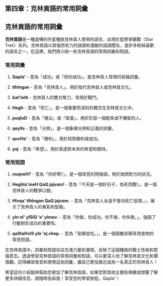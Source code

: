 ## 第四章：克林貢語的常用詞彙

## 克林貢語的常用詞彙

**克林貢語**是一種虛構的外星種族克林貢人使用的語言，出現於星際爭霸戰（Star Trek）系列。克林貢語以其強而有力的語調和激動的語調聞名，是許多粉絲喜歡的語言之一。在這裡，我們將介紹一些克林貢語的常用詞彙和短語。

### 常用詞彙

1. **Qapla'** - 意為「成功」或「祝你成功」，是克林貢人常用的祝福詞彙。

2. **tlhIngan** - 意為「克林貢人」，用於指代克林貢人或克林貢文化。

3. **bat'leth** - 克林貢人的雙刃彎刀，常用於戰鬥。

4. **Hegh** - 意為「死亡」，是一個重要而深刻的概念在克林貢文化中。

5. **puqloD** - 意為「傻瓜」或「笨蛋」，用於形容一個輕率或不機智的人。

6. **qeylIs** - 意為「光明」，是一個象徵光明和正義的詞彙。

7. **quvHa'** - 意為「勝利」，用於祝賀勝利或成功。

8. **yaj** - 意為「希望」，用於表達對未來的希望和期待。

### 常用短語

1. **nuqneH?** - 意為「你好嗎?」，是一個常見的問候語，用於詢問對方的狀況。

2. **Heghlu'meH QaQ jajvam!** - 意為「今天是一個好日子，為死而戰!」，是一個克林貢人的戰爭口號。

3. **HIvqa' tlhIngan QaQ jajvam.** - 意為「克林貢人永遠不會向死亡低頭。」，展示了克林貢人的勇氣和堅毅。

4. **yIn nI' yISIQ 'e' yImev.** - 意為「你做，你成功。你不做，你失敗。」，強調了行動對於成功的重要性。

5. **qaStaHvIS yIn 'ej chep.** - 意為「安靜並吃。」，是一個鼓勵安靜享用食物的常見短語。

在克林貢語中，詞彙和短語往往充滿力量和激情，反映了這個種族的戰士性格和堅強意志。透過學習克林貢語的常用詞彙和短語，可以更深入地了解克林貢文化和價值觀。記得練習發音和使用這些詞彙，讓自己更加接近成為一名真正的克林貢人！

希望這份介紹能夠幫助您更加了解克林貢語，如果您對其他主題有興趣或想要了解更多詳細信息，請隨時告訴我！享受您的學習旅程，Qapla'！
